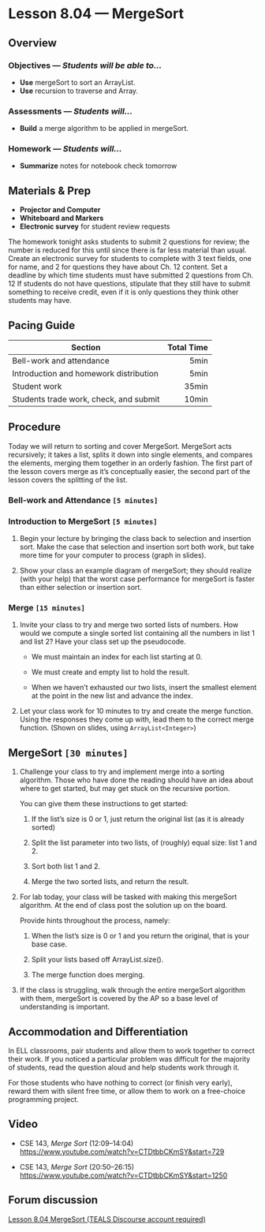 Lesson 8.04 — MergeSort
====================================================================================================

Overview
--------
### Objectives — _Students will be able to…_
- **Use** mergeSort to sort an ArrayList.
- **Use** recursion to traverse and Array.

### Assessments — _Students will…_
- **Build** a merge algorithm to be applied in mergeSort.

### Homework — _Students will…_
- **Summarize** notes for notebook check tomorrow


Materials & Prep
----------------
- **Projector and Computer**
- **Whiteboard and Markers**
- **Electronic survey** for student review requests

The homework tonight asks students to submit 2 questions for review; the number is reduced for this
until since there is far less material than usual. Create an electronic survey for students to
complete with 3 text fields, one for name, and 2 for questions they have about Ch. 12 content. Set a
deadline by which time students must have submitted 2 questions from Ch. 12 If students do not have
questions, stipulate that they still have to submit something to receive credit, even if it is only
questions they think other students may have.


Pacing Guide
------------
| Section                                | Total Time |
|----------------------------------------|-----------:|
| Bell-work and attendance               |       5min |
| Introduction and homework distribution |       5min |
| Student work                           |      35min |
| Students trade work, check, and submit |      10min |


Procedure
---------
Today we will return to sorting and cover MergeSort. MergeSort acts recursively; it takes a list,
splits it down into single elements, and compares the elements, merging them together in an orderly
fashion. The first part of the lesson covers merge as it’s conceptually easier, the second part of
the lesson covers the splitting of the list.

### Bell-work and Attendance `[5 minutes]`

### Introduction to MergeSort `[5 minutes]`

1. Begin your lecture by bringing the class back to selection and insertion sort. Make the case that
   selection and insertion sort both work, but take more time for your computer to process (graph in
   slides).

2. Show your class an example diagram of mergeSort; they should realize (with your help) that the
   worst case performance for mergeSort is faster than either selection or insertion sort.

### Merge `[15 minutes]`

1. Invite your class to try and merge two sorted lists of numbers. How would we compute a single
   sorted list containing all the numbers in list 1 and list 2? Have your class set up the
   pseudocode.

   - We must maintain an index for each list starting at 0.

   - We must create and empty list to hold the result.

   - When we haven’t exhausted our two lists, insert the smallest element at the point in the new
     list and advance the index.

2. Let your class work for 10 minutes to try and create the merge function. Using the responses they
   come up with, lead them to the correct merge function. (Shown on slides, using
   `ArrayList<Integer>`)

MergeSort `[30 minutes]`
------------------------

1. Challenge your class to try and implement merge into a sorting algorithm. Those who have done the
   reading should have an idea about where to get started, but may get stuck on the recursive
   portion.

   You can give them these instructions to get started:

   1. If the list’s size is 0 or 1, just return the original list (as it is already sorted)

   2. Split the list parameter into two lists, of (roughly) equal size: list 1 and 2.

   3. Sort both list 1 and 2.

   4. Merge the two sorted lists, and return the result.

2. For lab today, your class will be tasked with making this mergeSort algorithm. At the end of
   class post the solution up on the board.

   Provide hints throughout the process, namely:

   1. When the list’s size is 0 or 1 and you return the original, that is your base case.

   2. Split your lists based off ArrayList.size().

   3. The merge function does merging.

3. If the class is struggling, walk through the entire mergeSort algorithm with them, mergeSort is
   covered by the AP so a base level of understanding is important.


Accommodation and Differentiation
---------------------------------
In ELL classrooms, pair students and allow them to work together to correct their work. If you
noticed a particular problem was difficult for the majority of students, read the question aloud and
help students work through it.

For those students who have nothing to correct (or finish very early), reward them with silent free
time, or allow them to work on a free-choice programming project.


Video
-----
- CSE 143, _Merge Sort_ (12:09–14:04)<br>
  <https://www.youtube.com/watch?v=CTDtbbCKmSY&start=729>

- CSE 143, _Merge Sort_ (20:50–26:15)<br>
  <https://www.youtube.com/watch?v=CTDtbbCKmSY&start=1250>


Forum discussion
----------------
[Lesson 8.04 MergeSort (TEALS Discourse account required)](http://forums.tealsk12.org/c/unit-8/8-04-mergesort)
